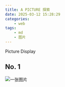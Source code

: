 ```yaml
---
title: A PICTURE 探索
date: 2025-03-12 15:28:29
categories:
    - web
tags:
    - md
    - 图片
---
```

Picture Display

## No. 1
![一张图片](/image/Avatar.avif)
